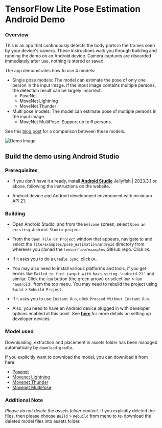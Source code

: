 # TensorFlow Lite Pose Estimation Android Demo

### Overview
This is an app that continuously detects the body parts in the frames seen by
your device's camera. These instructions walk you through building and running
the demo on an Android device. Camera captures are discarded immediately after
use, nothing is stored or saved.

The app demonstrates how to use 4 models:

* Single pose models: The model can estimate the pose of only one person in the
input image. If the input image contains multiple persons, the detection result
can be largely incorrect.
   * PoseNet
   * MoveNet Lightning
   * MoveNet Thunder
* Multi pose models: The model can estimate pose of multiple persons in the
input image.
   * MoveNet MultiPose: Support up to 6 persons.

See this [blog post](https://blog.tensorflow.org/2021/05/next-generation-pose-detection-with-movenet-and-tensorflowjs.html)
for a comparison between these models.

![Demo Image](posenetimage.png)

## Build the demo using Android Studio

### Prerequisites

* If you don't have it already, install **[Android Studio](
  https://developer.android.com/studio/index.html)** Jellyfish | 2023.3.1 or
  above, following the instructions on the website.

* Android device and Android development environment with minimum API 21.

### Building
* Open Android Studio, and from the `Welcome` screen, select
`Open an existing Android Studio project`.

* From the `Open File or Project` window that appears, navigate to and select
 the `lite/examples/pose_estimation/android` directory from wherever you
 cloned the `tensorflow/examples` GitHub repo. Click `OK`.

* If it asks you to do a `Gradle Sync`, click `OK`.

* You may also need to install various platforms and tools, if you get errors
 like `Failed to find target with hash string 'android-21'` and similar. Click
 the `Run` button (the green arrow) or select `Run` > `Run 'android'` from the
 top menu. You may need to rebuild the project using `Build` > `Rebuild Project`.

* If it asks you to use `Instant Run`, click `Proceed Without Instant Run`.

* Also, you need to have an Android device plugged in with developer options
 enabled at this point. See **[here](
 https://developer.android.com/studio/run/device)** for more details
 on setting up developer devices.


### Model used
Downloading, extraction and placement in assets folder has been managed
 automatically by `download.gradle`.

If you explicitly want to download the model, you can download it from here:

* [Posenet](https://storage.googleapis.com/download.tensorflow.org/models/tflite/posenet_mobilenet_v1_100_257x257_multi_kpt_stripped.tflite)
* [Movenet Lightning](https://kaggle.com/models/google/movenet/frameworks/tfLite/variations/singlepose-lightning)
* [Movenet Thunder](https://www.kaggle.com/models/google/movenet/frameworks/tfLite/variations/singlepose-thunder)
* [Movenet MultiPose](https://www.kaggle.com/models/google/movenet/frameworks/tfLite/variations/multipose-lightning-tflite-float16)

### Additional Note
_Please do not delete the assets folder content_. If you explicitly deleted the
 files, then please choose `Build` > `Rebuild` from menu to re-download the
 deleted model files into assets folder.
